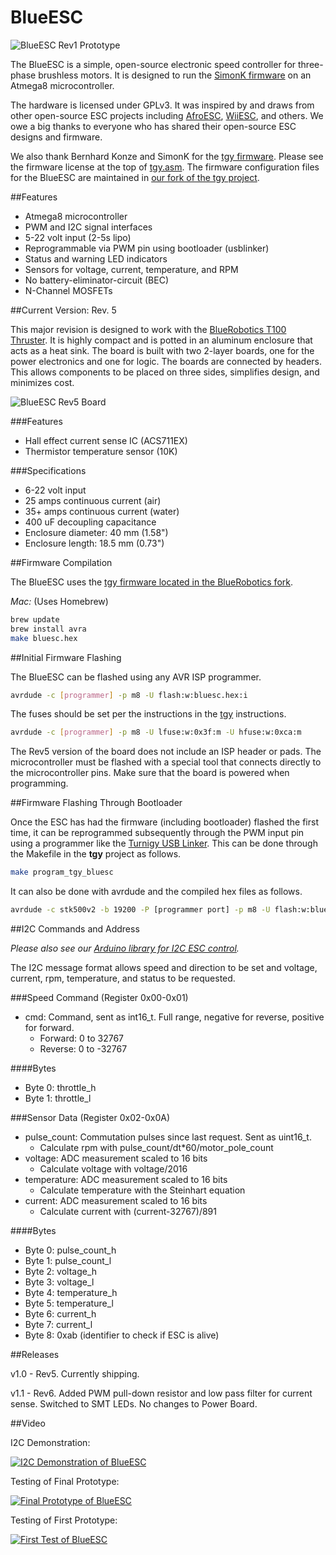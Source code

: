 BlueESC
=======

![BlueESC Rev1 Prototype](https://raw.githubusercontent.com/bluerobotics/BlueESC/master/images/blueesc-rev5-1.jpg "BlueESC Production Version")

The BlueESC is a simple, open-source electronic speed controller for three-phase brushless motors. It is designed to run the [SimonK firmware](http://github.com/sim-/tgy) on an Atmega8 microcontroller.

The hardware is licensed under GPLv3. It was inspired by and draws from other open-source ESC projects including [AfroESC](https://code.google.com/p/afrodevices/), [WiiESC](https://code.google.com/p/wii-esc/), and others. We owe a big thanks to everyone who has shared their open-source ESC designs and firmware.

We also thank Bernhard Konze and SimonK for the [tgy firmware](http://github.com/sim-/tgy). Please see the firmware license at the top of [tgy.asm](https://github.com/bluerobotics/tgy/blob/master/tgy.asm). The firmware configuration files for the BlueESC are maintained in [our fork of the tgy project](http://github.com/bluerobotics/tgy).

##Features

* Atmega8 microcontroller
* PWM and I2C signal interfaces
* 5-22 volt input (2-5s lipo)
* Reprogrammable via PWM pin using bootloader (usblinker)
* Status and warning LED indicators
* Sensors for voltage, current, temperature, and RPM
* No battery-eliminator-circuit (BEC)
* N-Channel MOSFETs

##Current Version: Rev. 5

This major revision is designed to work with the [BlueRobotics T100 Thruster](http://www.bluerobotics.com/thruster/). It is highly compact and is potted in an aluminum enclosure that acts as a heat sink. The board is built with two 2-layer boards, one for the power electronics and one for logic. The boards are connected by headers. This allows components to be placed on three sides, simplifies design, and minimizes cost.

![BlueESC Rev5 Board](https://raw.githubusercontent.com/bluerobotics/BlueESC/master/images/blueesc-rev5-2.jpg "BlueESC Rev5 Without Enclosure")

###Features

* Hall effect current sense IC (ACS711EX)
* Thermistor temperature sensor (10K)

###Specifications

* 6-22 volt input
* 25 amps continuous current (air)
* 35+ amps continuous current (water)
* 400 uF decoupling capacitance
* Enclosure diameter: 40 mm (1.58")
* Enclosure length: 18.5 mm (0.73")

##Firmware Compilation

The BlueESC uses the [tgy firmware located in the BlueRobotics fork](https://github.com/bluerobotics/tgy).

*Mac:* (Uses Homebrew)

```bash
brew update
brew install avra
make bluesc.hex
```

##Initial Firmware Flashing

The BlueESC can be flashed using any AVR ISP programmer.

```bash
avrdude -c [programmer] -p m8 -U flash:w:bluesc.hex:i 
```

The fuses should be set per the instructions in the [tgy](http://github.com/sim-/tgy) instructions.

```bash
avrdude -c [programmer] -p m8 -U lfuse:w:0x3f:m -U hfuse:w:0xca:m
```

The Rev5 version of the board does not include an ISP header or pads. The microcontroller must be flashed with a special tool that connects directly to the microcontroller pins. Make sure that the board is powered when programming.

##Firmware Flashing Through Bootloader

Once the ESC has had the firmware (including bootloader) flashed the first time, it can be reprogrammed subsequently through the PWM input pin using a programmer like the [Turnigy USB Linker](http://www.hobbyking.com/hobbyking/store/__10628__turnigy_usb_linker_for_aquastar_super_brain.html). This can be done through the Makefile in the **tgy** project as follows.

```bash
make program_tgy_bluesc
```

It can also be done with avrdude and the compiled hex files as follows.

```bash
avrdude -c stk500v2 -b 19200 -P [programmer port] -p m8 -U flash:w:bluesc.hex:i
```

##I2C Commands and Address

*Please also see our [Arduino library for I2C ESC control](https://github.com/bluerobotics/Arduino_I2C_ESC).*

The I2C message format allows speed and direction to be set and voltage, current, rpm, temperature, and status to be requested.

###Speed Command (Register 0x00-0x01)
* cmd: Command, sent as int16_t. Full range, negative for reverse, positive for forward.
  * Forward: 0 to 32767
  * Reverse: 0 to -32767

####Bytes
* Byte 0: throttle_h
* Byte 1: throttle_l

###Sensor Data (Register 0x02-0x0A)
* pulse_count: Commutation pulses since last request. Sent as uint16_t.
  * Calculate rpm with pulse_count/dt*60/motor_pole_count
* voltage: ADC measurement scaled to 16 bits
  * Calculate voltage with voltage/2016
* temperature: ADC measurement scaled to 16 bits
  * Calculate temperature with the Steinhart equation
* current: ADC measurement scaled to 16 bits
  * Calculate current with (current-32767)/891

####Bytes
* Byte 0: pulse_count_h
* Byte 1: pulse_count_l
* Byte 2: voltage_h
* Byte 3: voltage_l
* Byte 4: temperature_h
* Byte 5: temperature_l
* Byte 6: current_h
* Byte 7: current_l
* Byte 8: 0xab (identifier to check if ESC is alive)

##Releases

v1.0 - Rev5. Currently shipping.

v1.1 - Rev6. Added PWM pull-down resistor and low pass filter for current sense. Switched to SMT LEDs. No changes to Power Board.

##Video

I2C Demonstration:

[![I2C Demonstration of BlueESC](http://img.youtube.com/vi/3BH41H-kpA8/0.jpg)](https://www.youtube.com/watch?v=3BH41H-kpA8)

Testing of Final Prototype:

[![Final Prototype of BlueESC](http://img.youtube.com/vi/g5yOUzKvsxc/0.jpg)](https://www.youtube.com/watch?v=g5yOUzKvsxc)

Testing of First Prototype:

[![First Test of BlueESC](http://img.youtube.com/vi/qJa0dBeoZHA/0.jpg)](http://www.youtube.com/watch?feature=player_embedded&v=qJa0dBeoZHA)


